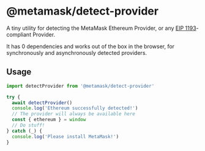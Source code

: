# @metamask/detect-provider

A tiny utility for detecting the MetaMask Ethereum Provider, or any [EIP 1193](https://eips.ethereum.org/EIPS/eip-1193)-compliant Provider.

It has 0 dependencies and works out of the box in the browser, for synchronously and asynchronously detected providers.

## Usage

```javascript
import detectProvider from '@metamask/detect-provider'

try {
  await detectProvider()
  console.log('Ethereum successfully detected!')
  // The provider will always be available here
  const { ethereum } = window
  // Do stuff!
} catch (_) {
  console.log('Please install MetaMask!')
}
```
